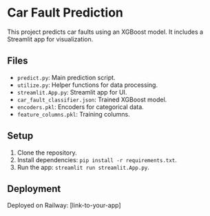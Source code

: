 # Car Fault Prediction

This project predicts car faults using an XGBoost model. It includes a Streamlit app for visualization.

## Files
- `predict.py`: Main prediction script.
- `utilize.py`: Helper functions for data processing.
- `streamlit.App.py`: Streamlit app for UI.
- `car_fault_classifier.json`: Trained XGBoost model.
- `encoders.pkl`: Encoders for categorical data.
- `feature_columns.pkl`: Training columns.

## Setup
1. Clone the repository.
2. Install dependencies: `pip install -r requirements.txt`.
3. Run the app: `streamlit run streamlit.App.py`.

## Deployment
Deployed on Railway: [link-to-your-app]
